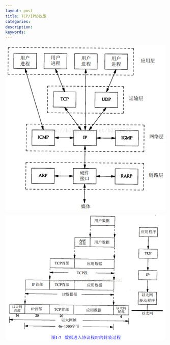 ```yaml
---
layout: post
title: TCP/IP协议族
categories: 
description: 
keywords: 
---
```


![](/images/posts/2015-11-01-net-tcpip.md/1.png)

![](/images/posts/2015-11-01-net-tcpip.md/2.png)


